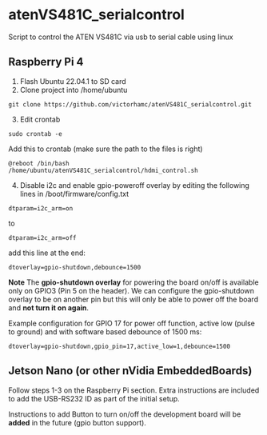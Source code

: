 # atenVS481C_serialcontrol

Script to control the ATEN VS481C via usb to serial cable using linux

## Raspberry Pi 4

1. Flash Ubuntu 22.04.1 to SD card
2. Clone project into /home/ubuntu
```
git clone https://github.com/victorhamc/atenVS481C_serialcontrol.git
```
3. Edit crontab
```
sudo crontab -e
```
Add this to crontab (make sure the path to the files is right)
```
@reboot /bin/bash /home/ubuntu/atenVS481C_serialcontrol/hdmi_control.sh
```
4. Disable i2c and enable gpio-poweroff overlay by editing the following lines in /boot/firmware/config.txt
```
dtparam=i2c_arm=on
```
to

```
dtparam=i2c_arm=off
```
add this line at the end:

```
dtoverlay=gpio-shutdown,debounce=1500
```

**Note**
The **gpio-shutdown overlay** for powering the board on/off is available only on GPIO3 (Pin 5 on the header). We can configure the gpio-shutdown overlay to be on another pin but this will only be able to power off the board and **not turn it on again**. 

Example configuration for GPIO 17 for power off function, active low (pulse to ground) and with software based debounce of 1500 ms:
```
dtoverlay=gpio-shutdown,gpio_pin=17,active_low=1,debounce=1500
```

## Jetson Nano (or other nVidia EmbeddedBoards)

Follow steps 1-3 on the Raspberry Pi section. Extra instructions are included to add the USB-RS232 ID as part of the initial setup.

Instructions to add Button to turn on/off the development board will be **added** in the future (gpio button support).
